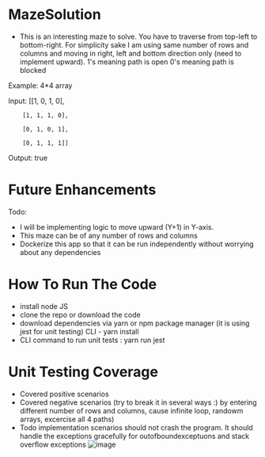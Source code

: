 # MazeSolution
- This is an interesting maze to solve. You have to traverse from top-left to bottom-right. For simplicity sake I am using same number of rows and columns
and moving in right, left and bottom direction only (need to implement upward).
1's meaning path is open 
0's meaning path is blocked

Example: 4*4 array

Input: [[1, 0, 1, 0],

        [1, 1, 1, 0],

        [0, 1, 0, 1],

        [0, 1, 1, 1]]

Output: true 


# Future Enhancements
Todo:
- I will be implementing logic to move upward (Y+1) in Y-axis.
- This maze can be of any number of rows and columns
- Dockerize this app so that it can be run independently without worrying about any dependencies 

# How To Run The Code
- install node JS
- clone the repo or download the code
- download dependencies via yarn or npm package manager (it is using jest for unit testing) CLI - yarn install 
- CLI command to run unit tests : yarn run jest

# Unit Testing Coverage
- Covered positive scenarios
- Covered negative scenarios (try to break it in several ways :) by entering different number of rows and columns, cause infinite loop, randowm arrays, excercise all 4 paths)
- Todo implementation scenarios should not crash the program. It should handle the exceptions gracefully for outofboundexceptuons and stack overflow exceptions 
![image](https://user-images.githubusercontent.com/98483366/185811319-87387810-26a7-458a-afc3-74dcdc5e7906.png)
